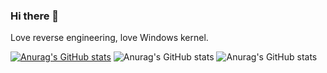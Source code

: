 ### Hi there 👋
Love reverse engineering, love Windows kernel.

[![Anurag's GitHub stats](https://github-readme-stats.vercel.app/api?username=coldpon)](https://github.com/anuraghazra/github-readme-stats)
![Anurag's GitHub stats](https://github-readme-stats.vercel.app/api?username=coldpon&show_icons=true)
![Anurag's GitHub stats](https://github-readme-stats.vercel.app/api?username=coldpon&show_icons=true&theme=radical)
